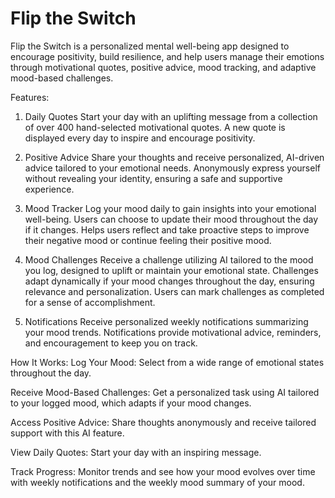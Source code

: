 # Flip the Switch

Flip the Switch is a personalized mental well-being app designed to encourage positivity, build resilience, and help users manage their emotions through motivational quotes, positive advice, mood tracking, and adaptive mood-based challenges.

Features:
1. Daily Quotes
Start your day with an uplifting message from a collection of over 400 hand-selected motivational quotes.
A new quote is displayed every day to inspire and encourage positivity.

2. Positive Advice
Share your thoughts and receive personalized, AI-driven advice tailored to your emotional needs.
Anonymously express yourself without revealing your identity, ensuring a safe and supportive experience.

3. Mood Tracker
Log your mood daily to gain insights into your emotional well-being.
Users can choose to update their mood throughout the day if it changes.
Helps users reflect and take proactive steps to improve their negative mood or continue feeling their positive mood.

4. Mood Challenges
Receive a challenge utilizing AI tailored to the mood you log, designed to uplift or maintain your emotional state.
Challenges adapt dynamically if your mood changes throughout the day, ensuring relevance and personalization.
Users can mark challenges as completed for a sense of accomplishment.

5. Notifications
Receive personalized weekly notifications summarizing your mood trends.
Notifications provide motivational advice, reminders, and encouragement to keep you on track.

How It Works:
Log Your Mood: Select from a wide range of emotional states throughout the day.

Receive Mood-Based Challenges: Get a personalized task using AI tailored to your logged mood, which adapts if your mood changes.

Access Positive Advice: Share thoughts anonymously and receive tailored support with this AI feature.

View Daily Quotes: Start your day with an inspiring message.

Track Progress: Monitor trends and see how your mood evolves over time with weekly notifications and the weekly mood summary of your mood.
